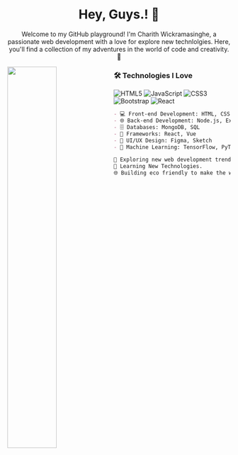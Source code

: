 <h1 align="center">Hey, Guys.! 👋</h1>

<p align="center">
  Welcome to my GitHub playground! I'm Charith Wickramasinghe, a passionate web development with a love for explore new technlolgies. Here, you'll find a collection of my adventures in the world of code and creativity. 🚀
</p>

<div><img align="left" width="47%" src="https://github-readme-stats.vercel.app/api?username=charith-codex&show_icons=true&theme=radical"></div>



### 🛠️ Technologies I Love

![HTML5](https://img.shields.io/badge/html5-%23E34F26.svg?style=for-the-badge&logo=html5&logoColor=white)
![JavaScript](https://img.shields.io/badge/javascript-%23323330.svg?style=for-the-badge&logo=javascript&logoColor=%23F7DF1E)
![CSS3](https://img.shields.io/badge/css3-%231572B6.svg?style=for-the-badge&logo=css3&logoColor=white)
![Bootstrap](https://img.shields.io/badge/bootstrap-%238511FA.svg?style=for-the-badge&logo=bootstrap&logoColor=white)
![React](https://img.shields.io/badge/react-%2320232a.svg?style=for-the-badge&logo=react&logoColor=%2361DAFB)
```markdown
- 💻 Front-end Development: HTML, CSS, JavaScript
- 🌐 Back-end Development: Node.js, Express.js
- 🗄️ Databases: MongoDB, SQL
- 🚀 Frameworks: React, Vue
- 🎨 UI/UX Design: Figma, Sketch
- 🤖 Machine Learning: TensorFlow, PyTorch

🔭 Exploring new web development trends and best practices.
📘 Learning New Technologies.
🌐 Building eco friendly to make the world a better place.
